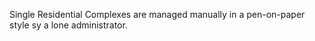 Single Residential Complexes are managed manually in a pen-on-paper style sy a lone administrator. 
